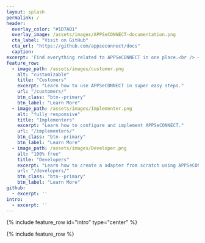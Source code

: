 ```yaml
---
layout: splash
permalink: /
header:
  overlay_color: "#1D7AB1"
  overlay_image: /assets/images/APPSeCONNECT-documentation.png
  cta_label: "Visit on GitHub"
  cta_url: "https://github.com/appseconnect/docs"
  caption:
excerpt: 'Find everything related to APPSeCONNECT in one place.<br /> <small>Latest release v4.0.0</small>'
feature_row:
  - image_path: /assets/images/customer.png
    alt: "customizable"
    title: "Customers"
    excerpt: "Learn how to use APPSeCONNECT in super easy steps."
    url: "/customers/"
    btn_class: "btn--primary"
    btn_label: "Learn More"
  - image_path: /assets/images/Implementer.png
    alt: "fully responsive"
    title: "Implementers"
    excerpt: "Learn how to configure and implement APPSeCONNECT."
    url: "/implementers/"
    btn_class: "btn--primary"
    btn_label: "Learn More"
  - image_path: /assets/images/Developer.png
    alt: "100% free"
    title: "Developers"
    excerpt: "Learn how to create a adapter from scratch using APPSeCONNECT."
    url: "/developers/"
    btn_class: "btn--primary"
    btn_label: "Learn More"
github:
  - excerpt: ''
intro:
  - excerpt: ''
---
```


{% include feature_row id="intro" type="center" %}

{% include feature_row %}